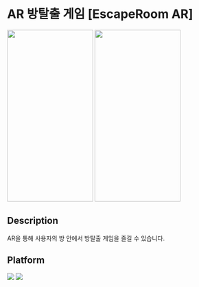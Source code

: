 AR 방탈출 게임 [EscapeRoom AR]
=======================================
<img src="https://user-images.githubusercontent.com/63863627/140164441-9ff2e3c9-640d-40e2-9457-d7c7f35af242.jpg"  width="200" height="400"/> <img src="https://user-images.githubusercontent.com/63863627/140164448-7fe81483-b862-47e0-99c4-c1eddf73183a.jpg"  width="200" height="400"/>

Description
--------------
AR을 통해 사용자의 방 안에서 방탈출 게임을 즐길 수 있습니다. 

Platform
---------
<img src="https://img.shields.io/badge/Unity-000000?style=flat-square&logo=Unity&logoColor=white"/> <img src="https://img.shields.io/badge/Android-3DDC84?style=flat-square&logo=Unity&logoColor=white"/>
